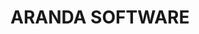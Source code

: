 # ARANDA SOFTWARE 

[](https://github.com/AngelicaMariaGranados-cyber/https-Angelica-.github.io./edit/master/index.md)





